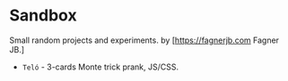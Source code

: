 # Sandbox

Small random projects and experiments.
by [https://fagnerjb.com Fagner JB.]

* ``Teló`` - 3-cards Monte trick prank, JS/CSS.

